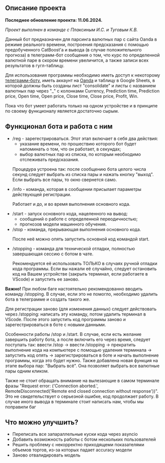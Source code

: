 ## Описание проекта

**Последнее обновление проекта: 11.06.2024.**

_Проект выполнен в команде с Плаксиным И.С. и Туговым К.В._

Данный бот предназначен для парсинга валютных пар с сайта Oanda в режиме реального времени, построения предсказания с помощью предобученного CatBoost'a и вывода (в случае положительного прогноза) в телеграмм-бот сообщения о том, что курс по определенной валютной паре в скором времени увеличится, а также записи всех результатов в гугл-таблицу.

Для использования программы необходимо иметь доступ к некоторому <a href="https://t.me/BotFather" target="_blank">телеграмм-боту</a>, иметь аккаунт на <a href="https://www.oanda.com/" target="_blank">Oanda</a> и таблицу в Google Sheets, в которой должны быть созданы лист "consolidate" и листы с названием валютных пар через "_" с колонками Currency,	Prediction time,	Prediction price,	Open time,	Open price,	Close time,	Close price,	Profit,	Win.

Пока что бот умеет работать только на одном устройстве и в принципе по своему функционалу является достаточно сырым.

## Функционал бота и работа с ним

<ul>
<li> /reg - зарегестрироваться. Этот этап включает в себя два действия:
  <ul>
    <li> указание времени, по прошествию которого бот будет напоминать о том, что он работает, в секундах;
    <li> выбор валютных пар из списка, по которым необходимо отслеживать предсказания.
  </ul>

Процедура устроена так: после сообщению бота целого числа секунд следует выбрать из списка пары и нажать кнопку "выход". Если выбрать все пары, то окно свернется само.

<li> /info - команда, которая в сообщении присылает параметры действующей регистрации. 
  
  Работает и до, и во время выполнения основного кода.

<li> /start - запуск основного кода, нацеленного на вывод:
  <ul>
    <li> сообщений о работе с определенной переодичностью;
    <li> прогнозов модели машинного обучения.
  </ul>

<li> /stop - команда, прерывающая выполнения основного кода. 
  
  После неё можно опять запустить основной код командой start.

<li> /stopping - команда для технической отладки, полностью завершающая сессию с ботом в чате. 
  
  Рекомендуется её использовать ТОЛЬКО в случаях ручной отладки кода программы. Если вы нажали её случайно, следует остановить код на Вашем устройстве (закрыть терминал, если работаете в VScode) и запустить ее заново.

</ul>

**Важно!** При любом баге настоятельно рекомендованно вводить команду /stopping. В случае, если это не помогло, необходимо удалить бота в телеграмме и создать такого же.

Для регистрации заново (для изменения данных) следует действовать через /stopping: написать эту команду, потом удалить терминал в VScode. После этого запустить код программы заново и зарегестрироваться в боте с новыми данными.

Особенности работы /stop и /start. В случае, если есть желание завершить работу бота, а после включить его через время, следует поступать так: ввести /stop -> ввести /stopping -> прекратить выполнение кода на компьютере с помощью удаления терминала -> запустить код опять -> зарегистрироваться в боте и начать выполнение программы, когда это будет нужно.
Также добавлена новая функция на этапе выбора пар: "Выбрать всё". Она позволяет выбрать все валютные пары одним кликом.

Также не стоит обращать внимание на вылезающие в самом терминале фразы "Request error: ('Connection aborted.', RemoteDisconnected('Remote end closed connection without response'))". Это не свидетельствует о серьезной ошибке, код продолжает работу. В случае иного вывода в терминале стоит написать нам, чтобы мы поправили баг

## Что можно улучшить?
- Переписать все запараллельные куски кода через asyncio
- Добавить возможность работы с ботом нескольких пользователей
- Решить проблему с некорректно приходящеми показателями объемов торгов, из-за которых падает accuracy модели
- Заново отвалидировать модель
